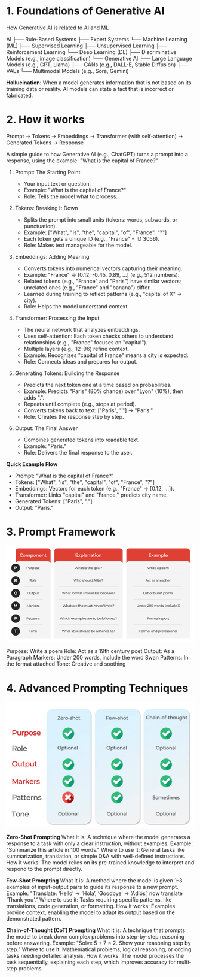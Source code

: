 # 1. Foundations of Generative AI
How Generative AI is related to AI and ML

AI
├── Rule-Based Systems
├── Expert Systems
└── Machine Learning (ML)
    ├── Supervised Learning
    ├── Unsupervised Learning
    ├── Reinforcement Learning
    └── Deep Learning (DL)
        ├── Discriminative Models (e.g., image classification)
        └── Generative AI
            ├── Large Language Models (e.g., GPT, Llama)
            ├── GANs (e.g., DALL-E, Stable Diffusion)
            ├── VAEs
            └── Multimodal Models (e.g., Sora, Gemini)

**Hallucination**: When a model generates information that is not based on its training data or reality. AI models can state a fact that is incorrect or fabricated.

# 2. How it works
Prompt → Tokens → Embeddings → Transformer (with self-attention) → Generated Tokens → Response

A simple guide to how Generative AI (e.g., ChatGPT) turns a prompt into a response, using the example: "What is the capital of France?"

1. Prompt: The Starting Point
    - Your input text or question.
    - Example: "What is the capital of France?"
    - Role: Tells the model what to process.

2. Tokens: Breaking It Down
    - Splits the prompt into small units (tokens: words, subwords, or punctuation).
    - Example: ["What", "is", "the", "capital", "of", "France", "?"]
    - Each token gets a unique ID (e.g., "France" = ID 3056).
    - Role: Makes text manageable for the model.

3. Embeddings: Adding Meaning
    - Converts tokens into numerical vectors capturing their meaning.
    - Example: "France" → [0.12, -0.45, 0.89, ...] (e.g., 512 numbers).
    - Related tokens (e.g., "France" and "Paris") have similar vectors; unrelated ones (e.g., "France" and "banana") differ.
    - Learned during training to reflect patterns (e.g., "capital of X" → city).
    - Role: Helps the model understand context.

4. Transformer: Processing the Input
    - The neural network that analyzes embeddings.
    - Uses self-attention: Each token checks others to understand relationships (e.g., "France" focuses on "capital").
    - Multiple layers (e.g., 12–96) refine context.
    - Example: Recognizes "capital of France" means a city is expected.
    - Role: Connects ideas and prepares for output.

5. Generating Tokens: Building the Response
    - Predicts the next token one at a time based on probabilities.
    - Example: Predicts "Paris" (80% chance) over "Lyon" (10%), then adds ".".
    - Repeats until complete (e.g., stops at period).
    - Converts tokens back to text: ["Paris", "."] → "Paris."
    - Role: Creates the response step by step.

6. Output: The Final Answer
    - Combines generated tokens into readable text.
    - Example: "Paris."
    - Role: Delivers the final response to the user.

**Quick Example Flow**
- Prompt: "What is the capital of France?"
- Tokens: ["What", "is", "the", "capital", "of", "France", "?"]
- Embeddings: Vectors for each token (e.g., "France" → [0.12, ...]).
- Transformer: Links "capital" and "France," predicts city name.
- Generated Tokens: ["Paris", "."]
- Output: "Paris."

# 3. Prompt Framework

![alt text](prompt_framework.png)

Purpose: Write a poem
Role: Act as a 19th century poet
Output: As a Paragraph
Markers: Under 200 words, include the word Swan
Patterns: In the format attached
Tone: Creative and soothing

# 4. Advanced Prompting Techniques

![alt text](advanced_prompting.png)

**Zero-Shot Prompting**
What it is: A technique where the model generates a response to a task with only a clear instruction, without examples.
Example: "Summarize this article in 100 words."
Where to use it: General tasks like summarization, translation, or simple Q&A with well-defined instructions.
How it works: The model relies on its pre-trained knowledge to interpret and respond to the prompt directly.

**Few-Shot Prompting**
What it is: A method where the model is given 1–3 examples of input-output pairs to guide its response to a new prompt.
Example: "Translate: ‘Hello’ → ‘Hola’, ‘Goodbye’ → ‘Adiós’, now translate ‘Thank you’."
Where to use it: Tasks requiring specific patterns, like translations, code generation, or formatting.
How it works: Examples provide context, enabling the model to adapt its output based on the demonstrated pattern.

**Chain-of-Thought (CoT) Prompting**
What it is: A technique that prompts the model to break down complex problems into step-by-step reasoning before answering.
Example: "Solve 5 + 7 × 2. Show your reasoning step by step."
Where to use it: Mathematical problems, logical reasoning, or coding tasks needing detailed analysis.
How it works: The model processes the task sequentially, explaining each step, which improves accuracy for multi-step problems.
